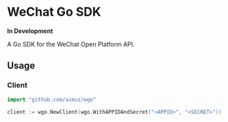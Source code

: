 WeChat Go SDK
=============

**In Development**

A Go SDK for the WeChat Open Platform API.

Usage
-----

### Client

```go
import "github.com/aimuz/wgo"
```

```go
client := wgo.NewClient(wgo.WithAPPIDAndSecret("<APPID>", "<SECRET>"))
```

